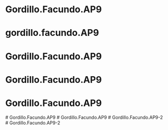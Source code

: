 # Gordillo.Facundo.AP9
# gordillo.facundo.AP9
# Gordillo.Facundo.AP9
# Gordillo.Facundo.AP9
# Gordillo.Facundo.AP9
#   G o r d i l l o . F a c u n d o . A P 9  
 #   G o r d i l l o . F a c u n d o . A P 9  
 #   G o r d i l l o . F a c u n d o . A P 9 - 2  
 #   G o r d i l l o . F a c u n d o . A P 9 - 2  
 
